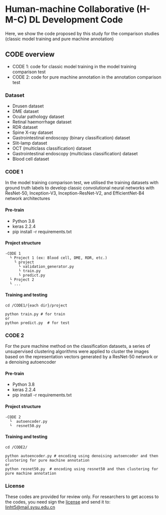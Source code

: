 # Human-machine Collaborative (H-M-C) DL Development Code
Here, we show the code proposed by this study for the comparison studies (classic model training and pure machine annotation)

## CODE overview
+ CODE 1: code for classic model training in the model training comparison test
+ CODE 2: code for pure machine annotation in the annotation comparison test

### Dataset
+ Drusen dataset
+ DME dataset
+ Ocular pathology dataset
+ Retinal haemorrhage dataset
+ RDR dataset
+ Spine X-ray dataset
+ Gastrointestinal endoscopy (binary classification) dataset
+ Slit-lamp dataset
+ OCT (multiclass classification) dataset
+ Gastrointestinal endoscopy (multiclass classification) dataset
+ Blood cell dataset

### CODE 1
In the model training comparison test, we utilised the training datasets with ground truth labels to develop classic convolutional neural networks with ResNet-50, Inception-V3, Inception-ResNet-V2, and EfficientNet-B4 network architectures

#### Pre-train
+ Python 3.8
+ keras 2.2.4
+ pip install -r requirements.txt

#### Project structure
```
-CODE 1
  └ Project 1 (ex: Blood cell, DME, RDR, etc.)
    └ project
	  └ validation_generator.py
      └ train.py
      └ predict.py
  └ Project 2
  └ ...
```

#### Training and testing
```
cd /CODE1/{each dir}/project

python train.py # for train
or
python predict.py  # for test
```
### CODE 2
For the pure machine method on the classification datasets, a series of unsupervised clustering algorithms were applied to cluster the images based on the representation vectors generated by a ResNet-50 network or a denoising autoencoder

#### Pre-train
+ Python 3.8
+ keras 2.2.4
+ pip install -r requirements.txt

#### Project structure
```
-CODE 2
  └  autoencoder.py
  └  resnet50.py 
```

#### Training and testing
```
cd /CODE2/

python autoencoder.py # encoding using denoising autoencoder and then clustering for pure machine annotation
or
python resnet50.py  # encoding using resnet50 and then clustering for pure machine annotation
```

### License
These codes are provided for review only. For researchers to get access to the codes, you need sign the [license](LicenseforHMC.pdf) and send it to: linht5@mail.sysu.edu.cn